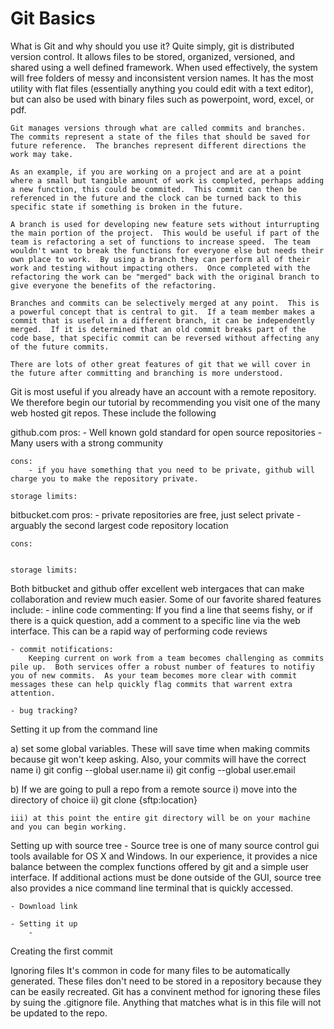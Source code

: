 # Git Basics

What is Git and why should you use it?
	Quite simply, git is distributed version control.  It allows files to be stored, organized,  versioned, and shared using a well defined framework.  When used effectively, the system will free folders of messy and inconsistent version names.  It has the most utility with flat files (essentially anything you could edit with a text editor), but can also be used with binary files such as powerpoint, word, excel, or pdf.  

	Git manages versions through what are called commits and branches.  The commits represent a state of the files that should be saved for future reference.  The branches represent different directions the work may take.  

	As an example, if you are working on a project and are at a point where a small but tangible amount of work is completed, perhaps adding a new function, this could be commited.  This commit can then be referenced in the future and the clock can be turned back to this specific state if something is broken in the future.

	A branch is used for developing new feature sets without inturrupting the main portion of the project.  This would be useful if part of the team is refactoring a set of functions to increase speed.  The team wouldn't want to break the functions for everyone else but needs their own place to work.  By using a branch they can perform all of their work and testing without impacting others.  Once completed with the refactoring the work can be "merged" back with the original branch to give everyone the benefits of the refactoring.  

	Branches and commits can be selectively merged at any point.  This is a powerful concept that is central to git.  If a team member makes a commit that is useful in a different branch, it can be independently merged.  If it is determined that an old commit breaks part of the code base, that specific commit can be reversed without affecting any of the future commits.  

	There are lots of other great features of git that we will cover in the future after committing and branching is more understood.  


Git is most useful if you already have an account with a remote repository.  We therefore begin our tutorial by recommending you visit one of the many web hosted git repos.  These include the following

github.com
	pros: 
		- Well known gold standard for open source repositories
		- Many users with a strong community

	cons:
		- if you have something that you need to be private, github will charge you to make the repository private.

	storage limits:


bitbucket.com
	pros:
		- private repositories are free, just select private
		- arguably the second largest code repository location

	cons:


	storage limits:

Both bitbucket and github offer excellent web intergaces that can make collaboration and review much easier.  Some of our favorite shared features include:
	- inline code commenting:
		If you find a line that seems fishy, or if there is a quick question, add a comment to a specific line via the web interface.  This can be a rapid way of performing code reviews

	- commit notifications:
		Keeping current on work from a team becomes challenging as commits pile up.  Both services offer a robust number of features to notifiy you of new commits.  As your team becomes more clear with commit messages these can help quickly flag commits that warrent extra attention.

	- bug tracking?



Setting it up from the command line

a) set some global variables.  These will save time when making commits because git won't keep asking.  Also, your commits will have the correct name
	i) git config --global user.name
	ii) git config --global user.email

b) If we are going to pull a repo from a remote source
	i) move into the directory of choice
	ii) git clone {sftp:location}

	iii) at this point the entire git directory will be on your machine and you can begin working.

Setting up with source tree
	- Source tree is one of many source control gui tools available for OS X and Windows.  In our experience, it provides a nice balance between the complex functions offered by git and a simple user interface.  If additional actions must be done outside of the GUI, source tree also provides a nice command line terminal that is quickly accessed.

	- Download link

	- Setting it up
		- 

Creating the first commit


Ignoring files
	It's common in code for many files to be automatically generated.  These files don't need to be stored in a repository because they can be easily recreated.  Git has a convinent method for ignoring these files by suing the .gitignore file.  Anything that matches what is in this file will not be updated to the repo.
